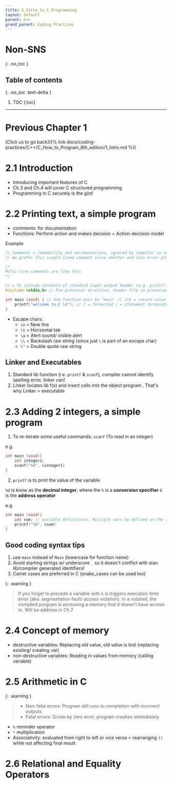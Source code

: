 ```yaml
---
title: 2_Intro_to_C_Programming
layout: default
parent: C++ 
grand_parent: Coding Practices
---
```

# Non-SNS
{: .no_toc }

## Table of contents
{: .no_toc .text-delta }

1. TOC
{:toc}

---
# Previous Chapter 1
[Click us to go back]({% link docs/coding-practices/C++/C_How_to_Program_8th_edition/1_Intro.md %})

# 2.1 Introduction
- Introducing important features of C
- Ch.3 and Ch.4 will cover C structured programming
- Programming in C securely is the gist!

# 2.2 Printing text, a simple program  

- comments: for documentation
- Functions: Perform action and makes decision = Action-decision model

Example

```C++
// Comments = readability and documentations, ignored by compiler so no outputting machine-language obj code
// We prefer this single-lined comment since shorter and less error prone

/*
Multi-line comments are like this
*/

// = To include contents of standard input output header (e.g. printf). More about this in Ch.5
#include <stdio.h> // Pre-processor directive, header file is processed pre-compiling

int main (void) { // One function must be "main" // int = return value is int // void = no input params
    printf("welcome to C \n"); // f = formatted ; = statement terminator
}
```
- Escape chars:
    - `\n` = New line
    - `\t` = Horizontal tab
    - `\a` = Alert sound/ visible alert
    - `\\` = Backslash raw string (since just `\` is part of an escape char)
    - `\"` = Double quote raw string

## Linker and Executables
1. Standard lib function (i.e. `printf` & `scanf`), compiler cannot identify spelling error, linker can!
2. Linker locates lib f(x) and insert calls into the object program . That's why Linker = executable

# 2.3 Adding 2 integers, a simple program

1. To re-iterate some useful commands: `scanf` (To read in an integer)

e.g. 
```C++
int main (void){
    int integer1;
    scanf("%d", &integer1)
}
```

2. `printf` is to print the value of the variable

`%d` is know as the **decimal integer**, where the `%` is a **conversion specifier**
`&` is the **address operator**

e.g. 
```C++
int main (void){
    int sum; // variable definitions. Multiple vars be defined on the same line in 1 statement
    printf("%d", &sum)
}
```
## Good coding syntax tips
1. use `main` instead of `Main` (lowercase for function name)
2. Avoid starting strings w/ underscore `_` so it doesn't conflict with stan lib/compiler generated identifiers!
3. Camel cases are preferred in C (snake_cases can be used too)

{: .warning }
> If you forget to precede a variable with `&` is triggers execution-time error (aka: segmentation fault/ access violation). In a nutshell, the compiled program is accessing a memory that it doesn't have access to. Will be address in Ch.7 

# 2.4 Concept of memory
- destructive variables: Replacing old value, old value is lost (replacing existing/ creating var)
- non-destructive variables: Reading in values from memory (calling variable)

# 2.5 Arithmetic in C

{: .warning }
> - Non-fatal errors: Program still runs to completion with incorrect outputs
> - Fatal errors: Divide by zero error, program crashes immediately

- `%` reminder operator
- `*` multiplication
- Associativity: evaluated from right to left or vice versa = rearranging `()` while not affecting final result

# 2.6 Relational and Equality Operators

